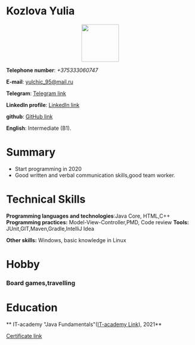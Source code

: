 
# Kozlova Yulia

<div id="header" align="center">
  <img src="https://media.giphy.com/media/M9gbBd9nbDrOTu1Mqx/giphy.gif" width="100"/>
</div>

**Telephone number**: _+375333060747_

**E-mail**: [yulchic_95@mail.ru](yulchic_95@mail.ru)

**Telegram**: [Telegram link](https://t.me/KozlovaYulia95)

**LinkedIn profile**: [LinkedIn link](https://www.linkedin.com/in/kozlova-yulia-651253163/)

**github**: [GitHub link ]( https://github.com/Yulia778)

**English**: Intermediate (B1).



# Summary

* Start programming in 2020
* Good written and verbal communication skills,good team worker.


# Technical Skills

**Programming languages and technologies**:Java Core, HTML,C++
**Programming practices:** Model-View-Controller,PMD, Code review
**Tools:** JUnit,GIT,Maven,Gradle,IntelliJ Idea

**Other skills:** Windows, basic knowledge in Linux



# Hobby

### Board games,travelling


# Education

** IT-academy "Java Fundamentals"([IT-academy Link](https://www.it-academy.by/)), 2021** 

[Certificate link](https://www.linkedin.com/in/kozlova-yulia-651253163/detail/treasury/position:1835001034/?entityUrn=urn%3Ali%3Afsd_profileTreasuryMedia%3A(ACoAACcDdN0BcYCwB986G7P6iNdCOlvs0Yhqn44%2C1635468279134)&section=position%3A1835001034&treasuryCount=1)

